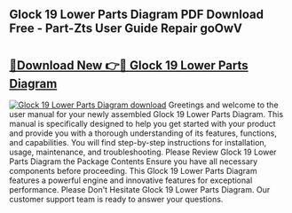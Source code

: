 ## Glock 19 Lower Parts Diagram PDF Download Free - Part-Zts User Guide Repair goOwV

# <h2><a href="http://dfhihv.blite.top/?on=Glock+19+Lower+Parts+Diagram">🔗Download New 👉🔴 Glock 19 Lower Parts Diagram</a></h2>

[![Glock 19 Lower Parts Diagram download](https://i.imgur.com/lujVjoI.png)](http://dfhihv.blite.top/?on=Glock+19+Lower+Parts+Diagram)
Greetings and welcome to the user manual for your newly assembled Glock 19 Lower Parts Diagram. This manual is specifically designed to help you get started with your product and provide you with a thorough understanding of its features, functions, and capabilities. You will find step-by-step instructions for installation, usage, maintenance, and troubleshooting. Please Review Glock 19 Lower Parts Diagram the Package Contents Ensure you have all necessary components before proceeding. This Glock 19 Lower Parts Diagram features a powerful engine and innovative features for exceptional performance. Please Don't Hesitate Glock 19 Lower Parts Diagram. Our customer support team is ready to answer your questions.

